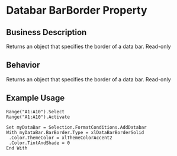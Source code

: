 # Databar BarBorder Property

## Business Description
Returns an object that specifies the border of a data bar. Read-only

## Behavior
Returns an object that specifies the border of a data bar. Read-only

## Example Usage
```vba
Range("A1:A10").Select 
Range("A1:A10").Activate 
 
Set myDataBar = Selection.FormatConditions.AddDatabar 
With myDataBar.BarBorder.Type = xlDataBarBorderSolid 
 .Color.ThemeColor = xlThemeColorAccent2 
 .Color.TintAndShade = 0 
End With
```